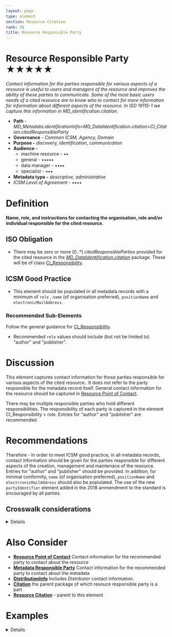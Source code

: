 ```yaml
---
layout: page
type: element
section: Resource Citation
rank: 50
title: Resource Responsible Party
---
```

# Resource Responsible Party ★★★★★
*Contact information for the parties responsible for various aspects of a resource is useful to users and managers of the resource and improves the ability of these parties to communicate. Some of the most basic users needs of a cited resource are to know who to contact for more information for information about different aspects of the resource. In ISO 19115-1 we capture this information in MD_identification.citation.*

- **Path** - *MD_Metadata.identificationInfo>MD_DataIdentification.citation>CI_Citation.citedResponsibleParty*
- **Governance** -  *Common ICSM, Agency, Domain*
- **Purpose -** *discovery, identification, communication*
- **Audience -**
  - machine resource - ⭑⭑
  - general - ⭑⭑⭑⭑⭑
  - data manager - ⭑⭑⭑⭑
  - specialist - ⭑⭑⭑
- **Metadata type -** *descriptive, administrative*
- *ICSM Level of Agreement* - ⭑⭑⭑⭑

# Definition
**Name, role, and instructions for contacting the organisation, role and/or individual responsible for the cited resource.**

## ISO Obligation
- There may be zero or more [0..\*] *citedResponsibleParties* provided for the cited resource in the  *[MD_DataIdentification.citation](./ResourceCitation)* package. These will be of class [CI_Responsibility](./class-CI_Responsibility).

##  ICSM Good Practice
- This element should be populated in all metadata records with a minimum of `role` , `name` (of organisation preferred), `positionName` and `electronicMailAddress`.

### Recommended Sub-Elements
Follow the general guidance for [CI_Responsibility](./class-CI_Responsibility).
- Recommended `role` values should include (but not be limited to) "author" and "publisher".

# Discussion
This element captures contact information for those parties responsible for various aspects of the cited resource.. It does not refer to the party responsible for the metadata record itself.  General contact information for the resource should be captured in [Resource Point of Contact](./ResourcePointOfContact).

There may be multiple responsible parties who hold different responsibilities. The responsibility of each party is captured in the element CI_Responsibility > role. Entries for "author" and "publisher" are recommended. 

# Recommendations

Therefore - In order to meet ICSM good practice, in all metadata records, contact information should be given for the parties responsible for different aspects of the creation, management and maintenace of the resource. Entries for "author" and "publisher" should be provided.  In addition, for minimal conformity, `name` (of organisation preferred), `positionName` and `electrronicMailAddress` should also be popiulated.
The use of the new `partyIdentifier` element added in the 2018 ammendment to the standard is encouraged by all parties.

## Crosswalk considerations

<details>

### ISO19139
See discussion at [CI_Responsibility](./class-CI_Responsibility)

### Dublin core / CKAN / data.govt.nz
Maps to `publisher`

### DCAT
Maps to `dct:publisher`

### RIF-CS
Maps to `Publisher`

</details>

# Also Consider
- **[Resource Point of Contact](./ResourcePointOfContact)** Contact information for the recommended party to contact about the resource
- **[Metadata Responsible Party](./MetadataContact)** Contact information for the recommended party to contact about the metadata
- **[DistributionInfo](./DistributionInfo)** Includes Distributor contact information.
- **[Citation](./ResourceCitation)** the parent package of which resouce responsible party is a part
- **[Resource  Citation](./ResourceCitation)** - parent to this element

# Examples

<details>

## XML

```
<mdb:MD_Metadata>
....
 <mdb:identificationInfo>
    <mri:MD_DataIdentification>
    ....
       <mri:citation>
          <cit:CI_Citation>
             <cit:title>
                <gco:CharacterString>OpenWork geographical data</gco:CharacterString>
             </cit:title>
             <cit:date>
                <cit:CI_Date>
                   <cit:date>
                      <gco:Date>2019-07-18</gco:Date>
                   </cit:date>
                   <cit:dateType>
                      <cit:CI_DateTypeCode codeList="http://standards.iso.org/ittf/PubliclyAvailableStandards/ISO_19139_Schemas/resources/codelist/ML_gmxCodelists.xml#CI_DateTypeCode"
                                           codeListValue="creation"/>
                   </cit:dateType>
                </cit:CI_Date>
             </cit:date>
             <cit:date>
                <cit:CI_Date>
                   <cit:date>
                      <gco:Date>2019-07-18</gco:Date>
                   </cit:date>
                   <cit:dateType>
                      <cit:CI_DateTypeCode codeList="http://standards.iso.org/ittf/PubliclyAvailableStandards/ISO_19139_Schemas/resources/codelist/ML_gmxCodelists.xml#CI_DateTypeCode"
                                           codeListValue="publication"/>
                   </cit:dateType>
                </cit:CI_Date>
             </cit:date>
             <cit:edition>
                <gco:CharacterString>Version 0.1</gco:CharacterString>
             </cit:edition>
             <cit:editionDate>
                <gco:Date>2019-07-18</gco:Date>
             </cit:editionDate>
             <cit:identifier>
                <mcc:MD_Identifier>
                   <mcc:code>
                      <gco:CharacterString>9547e07e-6a15-403b-8b19-488778fe0cf0</gco:CharacterString>
                   </mcc:code>
                   <mcc:codeSpace>
                      <gco:CharacterString>http://202.49.243.69:8080/geonetwork/srv/eng/metadata/</gco:CharacterString>
                   </mcc:codeSpace>
                </mcc:MD_Identifier>
             </cit:identifier>
             <cit:citedResponsibleParty>
                <cit:CI_Responsibility>
                   <cit:role>
                      <cit:CI_RoleCode codeList="http://standards.iso.org/ittf/PubliclyAvailableStandards/ISO_19139_Schemas/resources/codelist/ML_gmxCodelists.xml#CI_RoleCode"
                                       codeListValue="author"/>
                   </cit:role>
                   <cit:party>
                      <cit:CI_Organisation>
                         <cit:name>
                            <gco:CharacterString>OpenWork Ltd</gco:CharacterString>
                         </cit:name>
                         <cit:contactInfo>
                            <cit:CI_Contact>
                               <cit:address>
                                  <cit:CI_Address>
                                     <cit:electronicMailAddress>
                                        <gco:CharacterString>info@openwork.nz</gco:CharacterString>
                                     </cit:electronicMailAddress>
                                  </cit:CI_Address>
                               </cit:address>
                            </cit:CI_Contact>
                         </cit:contactInfo>
                      </cit:CI_Organisation>
                   </cit:party>
                </cit:CI_Responsibility>
             </cit:citedResponsibleParty>
             <cit:citedResponsibleParty>
                <cit:CI_Responsibility>
                   <cit:role>
                      <cit:CI_RoleCode codeList="http://standards.iso.org/ittf/PubliclyAvailableStandards/ISO_19139_Schemas/resources/codelist/ML_gmxCodelists.xml#CI_RoleCode"
                                       codeListValue="publisher"/>
                   </cit:role>
                   <cit:party>
                      <cit:CI_Individual>
                         <cit:name>
                            <gco:CharacterString>Byron Cochrane</gco:CharacterString>
                         </cit:name>
                         <cit:contactInfo>
                            <cit:CI_Contact>
                               <cit:address>
                                  <cit:CI_Address>
                                     <cit:electronicMailAddress>
                                        <gco:CharacterString>byron@openwork.nz</gco:CharacterString>
                                     </cit:electronicMailAddress>
                                  </cit:CI_Address>
                               </cit:address>
                            </cit:CI_Contact>
                         </cit:contactInfo>
                      </cit:CI_Individual>
                   </cit:party>
                </cit:CI_Responsibility>
             </cit:citedResponsibleParty>
          </cit:CI_Citation>
        </mri:citation>
      ....
    </mri:MD_DataIdentification>
  </mdb:identificationInfo>
....
</mdb:MD_Metadata>
```

## UML diagrams
Recommended elements highlighted in Yellow
![ResourceCitation](../images/ResourceResponsiblePartyUML.png)

</details>
